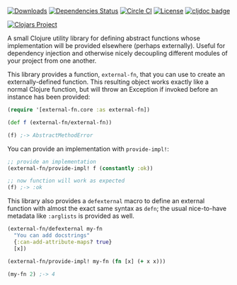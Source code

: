 [![Downloads](https://versions.deps.co/camsaul/external-fn/downloads.svg)](https://versions.deps.co/camsaul/external-fn)
[![Dependencies Status](https://versions.deps.co/camsaul/external-fn/status.svg)](https://versions.deps.co/camsaul/external-fn)
[![Circle CI](https://circleci.com/gh/camsaul/external-fn.svg?style=svg)](https://circleci.com/gh/camsaul/external-fn)
[![License](https://img.shields.io/badge/license-Eclipse%20Public%20License-blue.svg)](https://raw.githubusercontent.com/camsaul/external-fn/master/LICENSE)
[![cljdoc badge](https://cljdoc.org/badge/camsaul/external-fn)](https://cljdoc.org/d/camsaul/external-fn/CURRENT)

[![Clojars Project](https://clojars.org/camsaul/external-fn/latest-version.svg)](http://clojars.org/camsaul/external-fn)

A small Clojure utility library for defining abstract functions whose implementation will be provided elsewhere
(perhaps externally). Useful for dependency injection and otherwise nicely
decoupling different modules of your project from one another.

This library provides a function, `external-fn`, that you can use to create an externally-defined function.
This resulting object works exactly like a normal Clojure function, but will throw an Exception if invoked before
an instance has been provided:

```clj
(require '[external-fn.core :as external-fn])

(def f (external-fn/external-fn))

(f) ;-> AbstractMethodError
```

You can provide an implementation with `provide-impl!`:

```clj
;; provide an implementation
(external-fn/provide-impl! f (constantly :ok))

;; now function will work as expected
(f) ;-> :ok
```

This library also provides a `defexternal` macro to define an external function with almost the exact same syntax as `defn`; the usual
nice-to-have metadata like `:arglists` is provided as well.


```clj
(external-fn/defexternal my-fn
  "You can add docstrings"
  {:can-add-attribute-maps? true}
  [x])

(external-fn/provide-impl! my-fn (fn [x] (+ x x)))

(my-fn 2) ;-> 4
```
